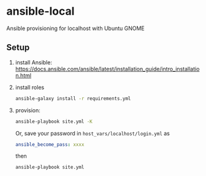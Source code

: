 # ansible-local
Ansible provisioning for localhost with Ubuntu GNOME

## Setup
1. install Ansible:
https://docs.ansible.com/ansible/latest/installation_guide/intro_installation.html
1. install roles
    ```bash
    ansible-galaxy install -r requirements.yml
    ```
1. provision:
    ```bash
    ansible-playbook site.yml -K
    ```
   
   Or, save your password in `host_vars/localhost/login.yml` as
    ```yaml
    ansible_become_pass: xxxx
    ```
   then
    ```bash
    ansible-playbook site.yml
    ```

